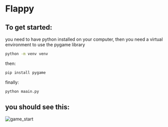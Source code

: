 # Flappy

## To get started: 
you need to have python installed on your computer, then you need a virtual environment to use the pygame library
```sh
python -m venv venv
```
then:
```sh
pip install pygame
```
finally:
```sh
python maain.py
```
 ## you should see this:
 
 ![game_start](https://github.com/nmbock/Flappy/assets/86528002/2ff3c793-17e4-44b1-92e8-0c088d880743)
